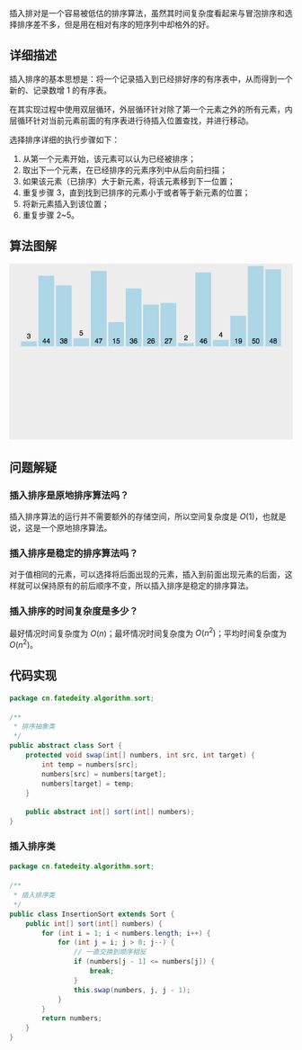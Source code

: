 
插入排对是一个容易被低估的排序算法，虽然其时间复杂度看起来与冒泡排序和选择排序差不多，但是用在相对有序的短序列中却格外的好。

<!--more-->

## 详细描述

插入排序的基本思想是：将一个记录插入到已经排好序的有序表中，从而得到一个新的、记录数增 1 的有序表。

在其实现过程中使用双层循环，外层循环针对除了第一个元素之外的所有元素，内层循环针对当前元素前面的有序表进行待插入位置查找，并进行移动。

选择排序详细的执行步骤如下：

1. 从第一个元素开始，该元素可以认为已经被排序；
2. 取出下一个元素，在已经排序的元素序列中从后向前扫描；
3. 如果该元素（已排序）大于新元素，将该元素移到下一位置；
4. 重复步骤 3，直到找到已排序的元素小于或者等于新元素的位置；
5. 将新元素插入到该位置；
6. 重复步骤 2~5。

## 算法图解

![插入排序](assets/插入排序.gif)

## 问题解疑

### 插入排序是原地排序算法吗？

插入排序算法的运行并不需要额外的存储空间，所以空间复杂度是 $O(1)$，也就是说，这是一个原地排序算法。

### 插入排序是稳定的排序算法吗？

对于值相同的元素，可以选择将后面出现的元素，插入到前面出现元素的后面，这样就可以保持原有的前后顺序不变，所以插入排序是稳定的排序算法。

### 插入排序的时间复杂度是多少？

最好情况时间复杂度为 $O(n)$；最坏情况时间复杂度为 $O(n^2)$；平均时间复杂度为 $O(n^2)$。

## 代码实现

```java
package cn.fatedeity.algorithm.sort;

/**
 * 排序抽象类
 */
public abstract class Sort {
    protected void swap(int[] numbers, int src, int target) {
        int temp = numbers[src];
        numbers[src] = numbers[target];
        numbers[target] = temp;
    }

    public abstract int[] sort(int[] numbers);
}
```

### 插入排序类

```java
package cn.fatedeity.algorithm.sort;

/**
 * 插入排序类
 */
public class InsertionSort extends Sort {
    public int[] sort(int[] numbers) {
        for (int i = 1; i < numbers.length; i++) {
            for (int j = i; j > 0; j--) {
                // 一直交换到顺序相反
                if (numbers[j - 1] <= numbers[j]) {
                    break;
                }
                this.swap(numbers, j, j - 1);
            }
        }
        return numbers;
    }
}
```


